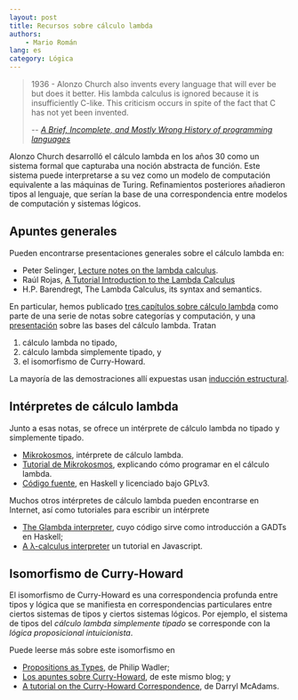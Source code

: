 ```yaml
---
layout: post
title: Recursos sobre cálculo lambda
authors:
    - Mario Román
lang: es
category: Lógica
---
```


> 1936 - Alonzo Church also invents every language that will ever be
> but does it better. His lambda calculus is ignored because it is
> insufficiently C-like. This criticism occurs in spite of the fact
> that C has not yet been invented.
>
> -- *[A Brief, Incomplete, and Mostly Wrong History of programming languages](http://james-iry.blogspot.com.es/2009/05/brief-incomplete-and-mostly-wrong.html)*

Alonzo Church desarrolló el cálculo lambda en los años 30 como un
sistema formal que capturaba una noción abstracta de función. Este
sistema puede interpretarse a su vez como un modelo de computación
equivalente a las máquinas de Turing.  Refinamientos posteriores
añadieron tipos al lenguaje, que serían la base de una correspondencia
entre modelos de computación y sistemas lógicos.

## Apuntes generales
Pueden encontrarse presentaciones generales sobre el cálculo lambda en:

 * Peter Selinger, [Lecture notes on the lambda calculus](http://www.mathstat.dal.ca/~selinger/papers/lambdanotes.pdf).
 * Raúl Rojas, [A Tutorial Introduction to the Lambda Calculus](https://www.utdallas.edu/%7Egupta/courses/apl/lambda.pdf)
 * H.P. Barendregt, The Lambda Calculus, its syntax and semantics.

<!--more-->

En particular, hemos publicado [tres capítulos sobre cálculo lambda](https://github.com/M42/lambda.notes)
como parte de una serie de notas sobre categorías y computación, y una [presentación](https://m42.github.io/talks/untypedlambda.pdf)
sobre las bases del cálculo lambda. Tratan

 1. cálculo lambda no tipado,
 2. cálculo lambda simplemente tipado, y
 3. el isomorfismo de Curry-Howard.

La mayoría de las demostraciones allí expuestas usan [inducción estructural](/blog/2015/03/14/induccion-estructural/).

## Intérpretes de cálculo lambda
Junto a esas notas, se ofrece un intérprete de cálculo lambda no tipado y
simplemente tipado.

 * [Mikrokosmos](https://m42.github.io/mikrokosmos/), intérprete de cálculo lambda.
 * [Tutorial de Mikrokosmos](https://m42.github.io/mikrokosmos/tutorial.html), explicando cómo programar en el cálculo lambda.
 * [Código fuente](https://github.com/M42/mikrokosmos), en Haskell y licenciado bajo GPLv3.

Muchos otros intérpretes de cálculo lambda pueden encontrarse en
Internet, así como tutoriales para escribir un intérprete

 * [The Glambda interpreter](https://github.com/goldfirere/glambda),
   cuyo código sirve como introducción a GADTs en Haskell;
 * [A λ-calculus interpreter](https://tadeuzagallo.com/blog/writing-a-lambda-calculus-interpreter-in-javascript/) un
   tutorial en Javascript.

## Isomorfismo de Curry-Howard
El isomorfismo de Curry-Howard es una correspondencia profunda entre tipos y lógica que
se manifiesta en correspondencias particulares entre ciertos sistemas de tipos y ciertos
sistemas lógicos. Por ejemplo, el sistema de tipos del *cálculo lambda simplemente tipado*
se corresponde con la *lógica proposicional intuicionista*.

Puede leerse más sobre este isomorfismo en

 * [Propositions as Types](http://homepages.inf.ed.ac.uk/wadler/papers/propositions-as-types/propositions-as-types.pdf), de Philip Wadler;
 * [Los apuntes sobre Curry-Howard](https://libreim.github.io/blog/2014/12/04/curry-howard/), de este mismo blog; y
 * [A tutorial on the Curry-Howard Correspondence](http://purelytheoretical.com/papers/ATCHC.pdf), de Darryl McAdams.

